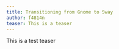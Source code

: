 ```yaml
---
title: Transitioning from Gnome to Sway
author: f4814n
teaser: This is a teaser
---
```


This is a test teaser
